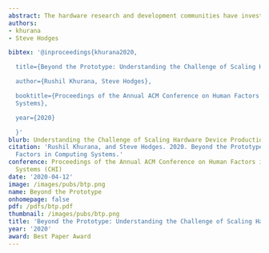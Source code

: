 ```yaml
---
abstract: The hardware research and development communities have invested heavily in tools and materials that facilitate the design and prototyping of electronic devices. Numerous easy-to access and easy-to-use tools have streamlined the prototyping of interactive and embedded devices for experts and led to a remarkable growth in non-expert builders. However, there has been little exploration of challenges associated with moving beyond a prototype and creating hundreds or thousands of exact replicas - a process that is still challenging for many. We interviewed 25 individuals with experience taking prototype hardware devices into low volume production. We systematically investigated the common issues faced and mitigation strategies adopted. We present our findings in four main categories- (1) gaps in technical knowledge; (2) gaps in non-technical knowledge; (3) minimum viable rigor in manufacturing preparation; and (4) building relationships and a professional network. Our study unearthed several opportunities for new tools and processes to support the transition beyond a working prototype to cost effective low-volume manufacturing. These would complement the aforementioned tools and materials that support design and prototyping.
authors:
- khurana
- Steve Hodges

bibtex: '@inproceedings{khurana2020,

  title={Beyond the Prototype: Understanding the Challenge of Scaling Hardware Device Production},

  author={Rushil Khurana, Steve Hodges},

  booktitle={Proceedings of the Annual ACM Conference on Human Factors in Computing
  Systems},

  year={2020}

  }'
blurb: Understanding the Challenge of Scaling Hardware Device Production
citation: 'Rushil Khurana, and Steve Hodges. 2020. Beyond the Prototype: Understanding the Challenge of Scaling Hardware Device Production. Proceedings of the Annual ACM Conference on Human
  Factors in Computing Systems.'
conference: Proceedings of the Annual ACM Conference on Human Factors in Computing
  Systems (CHI)
date: '2020-04-12'
image: /images/pubs/btp.png
name: Beyond the Prototype
onhomepage: false
pdf: /pdfs/btp.pdf
thumbnail: /images/pubs/btp.png
title: 'Beyond the Prototype: Understanding the Challenge of Scaling Hardware Device Production'
year: '2020'
award: Best Paper Award
---
```

